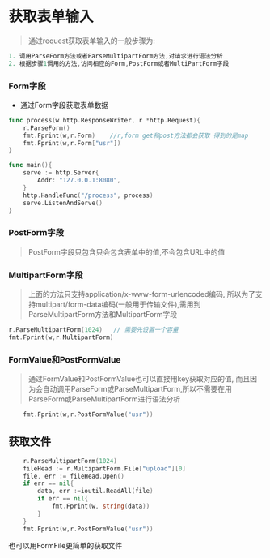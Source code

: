 # 获取表单输入
> 通过request获取表单输入的一般步骤为:
```go
1. 调用ParseForm方法或者ParseMultipartForm方法,对请求进行语法分析
2. 根据步骤1调用的方法,访问相应的Form,PostForm或者MultiPartForm字段
```
### Form字段
- 通过Form字段获取表单数据
```go
func process(w http.ResponseWriter, r *http.Request){
	r.ParseForm()
	fmt.Fprint(w,r.Form)    //r,form get和post方法都会获取 得到的是map
	fmt.Fprint(w,r.Form["usr"])
}

func main(){
	serve := http.Server{
		Addr: "127.0.0.1:8080",
	}
	http.HandleFunc("/process", process)
	serve.ListenAndServe()
}
```

### PostForm字段
> PostForm字段只包含只会包含表单中的值,不会包含URL中的值

### MultipartForm字段
> 上面的方法只支持application/x-www-form-urlencoded编码, 所以为了支持multipart/form-data编码(一般用于传输文件),需用到ParseMultipartForm方法和MultipartForm字段
```go
r.ParseMultipartForm(1024)   // 需要先设置一个容量
fmt.Fprint(w,r.MultipartForm)
```

### FormValue和PostFormValue
> 通过FormValue和PostFormValue也可以直接用key获取对应的值, 而且因为会自动调用ParseForm或ParseMultipartForm,所以不需要在用ParseForm或ParseMultipartForm进行语法分析
```go
	fmt.Fprint(w,r.PostFormValue("usr"))
```

## 获取文件
```go
	r.ParseMultipartForm(1024)
	fileHead := r.MultipartForm.File["upload"][0]
	file, err := fileHead.Open()
	if err == nil{
		data, err :=ioutil.ReadAll(file)
		if err == nil{
			fmt.Fprint(w, string(data))
		}
	}
	fmt.Fprint(w,r.PostFormValue("usr"))
```
也可以用FormFile更简单的获取文件